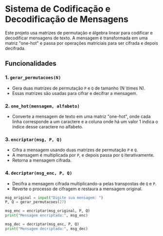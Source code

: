 # Sistema de Codificação e Decodificação de Mensagens

Este projeto usa matrizes de permutação e álgebra linear para codificar e decodificar mensagens de texto. A mensagem é transformada em uma matriz "one-hot" e passa por operações matriciais para ser cifrada e depois decifrada.

## Funcionalidades

### 1. `gerar_permutacoes(N)`

- Gera duas matrizes de permutação `P` e `Q` de tamanho \(N \times N\).
- Essas matrizes são usadas para cifrar e decifrar a mensagem.
  
### 2. `one_hot(mensagem, alfabeto)`

- Converte a mensagem de texto em uma matriz "one-hot", onde cada linha corresponde a um caractere e a coluna onde há um valor 1 indica o índice desse caractere no alfabeto.

### 3. `encriptar(msg, P, Q)`

- Cifra a mensagem usando duas matrizes de permutação `P` e `Q`.
- A mensagem é multiplicada por `P`, e depois passa por `Q` iterativamente.
- Retorna a mensagem cifrada.

### 4. `decriptar(msg_enc, P, Q)`

- Decifra a mensagem cifrada multiplicando-a pelas transpostas de `Q` e `P`.
- Reverte o processo de cifragem e restaura a mensagem original.


```python
msg_original = input("Digite sua mensagem: ")
P, Q = gerar_permutacoes(27)

msg_enc = encriptar(msg_original, P, Q)
print("Mensagem encriptada:", msg_enc)

msg_dec = decriptar(msg_enc, P, Q)
print("Mensagem decriptada:", msg_dec)
